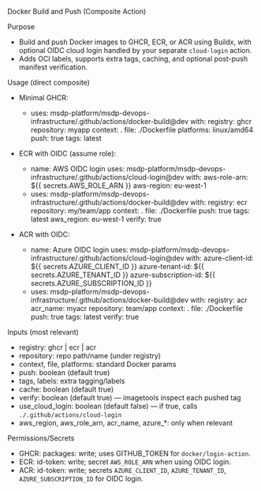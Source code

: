 Docker Build and Push (Composite Action)

Purpose
- Build and push Docker images to GHCR, ECR, or ACR using Buildx, with optional OIDC cloud login handled by your separate `cloud-login` action.
- Adds OCI labels, supports extra tags, caching, and optional post-push manifest verification.

Usage (direct composite)
- Minimal GHCR:
  - uses: msdp-platform/msdp-devops-infrastructure/.github/actions/docker-build@dev
    with:
      registry: ghcr
      repository: myapp
      context: .
      file: ./Dockerfile
      platforms: linux/amd64
      push: true
      tags: latest

- ECR with OIDC (assume role):
  - name: AWS OIDC login
    uses: msdp-platform/msdp-devops-infrastructure/.github/actions/cloud-login@dev
    with:
      aws-role-arn: ${{ secrets.AWS_ROLE_ARN }}
      aws-region: eu-west-1
  - uses: msdp-platform/msdp-devops-infrastructure/.github/actions/docker-build@dev
    with:
      registry: ecr
      repository: my/team/app
      context: .
      file: ./Dockerfile
      push: true
      tags: latest
      aws_region: eu-west-1
      verify: true

- ACR with OIDC:
  - name: Azure OIDC login
    uses: msdp-platform/msdp-devops-infrastructure/.github/actions/cloud-login@dev
    with:
      azure-client-id: ${{ secrets.AZURE_CLIENT_ID }}
      azure-tenant-id: ${{ secrets.AZURE_TENANT_ID }}
      azure-subscription-id: ${{ secrets.AZURE_SUBSCRIPTION_ID }}
  - uses: msdp-platform/msdp-devops-infrastructure/.github/actions/docker-build@dev
    with:
      registry: acr
      acr_name: myacr
      repository: team/app
      context: .
      file: ./Dockerfile
      push: true
      tags: latest
      verify: true

Inputs (most relevant)
- registry: ghcr | ecr | acr
- repository: repo path/name (under registry)
- context, file, platforms: standard Docker params
- push: boolean (default true)
- tags, labels: extra tagging/labels
- cache: boolean (default true)
- verify: boolean (default true) — imagetools inspect each pushed tag
- use_cloud_login: boolean (default false) — if true, calls `./.github/actions/cloud-login`
- aws_region, aws_role_arn, acr_name, azure_*: only when relevant

Permissions/Secrets
- GHCR: packages: write; uses GITHUB_TOKEN for `docker/login-action`.
- ECR: id-token: write; secret `AWS_ROLE_ARN` when using OIDC login.
- ACR: id-token: write; secrets `AZURE_CLIENT_ID`, `AZURE_TENANT_ID`, `AZURE_SUBSCRIPTION_ID` for OIDC login.


